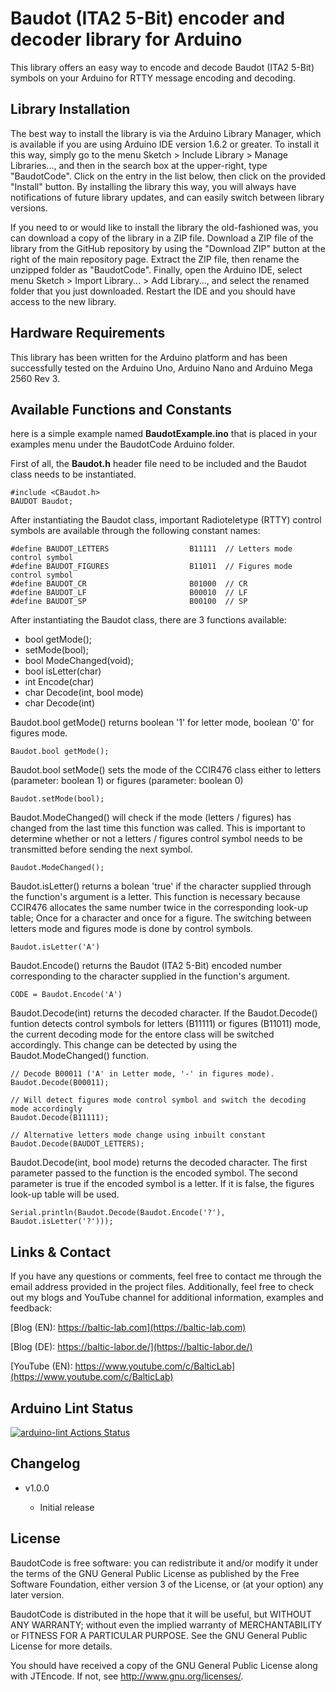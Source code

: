 Baudot (ITA2 5-Bit) encoder and decoder library for Arduino
==========================
This library offers an easy way to encode and decode Baudot (ITA2 5-Bit) symbols on your Arduino for RTTY message encoding and decoding.

Library Installation
---------------------
The best way to install the library is via the Arduino Library Manager, which is available if you are using Arduino IDE version 1.6.2 or greater. To install it this way, simply go to the menu Sketch > Include Library > Manage Libraries..., and then in the search box at the upper-right, type "BaudotCode". Click on the entry in the list below, then click on the provided "Install" button. By installing the library this way, you will always have notifications of future library updates, and can easily switch between library versions.

If you need to or would like to install the library the old-fashioned was, you can download a copy of the library in a ZIP file. Download a ZIP file of the library from the GitHub repository by using the "Download ZIP" button at the right of the main repository page. Extract the ZIP file, then rename the unzipped folder as "BaudotCode". Finally, open the Arduino IDE, select menu Sketch > Import Library... > Add Library..., and select the renamed folder that you just downloaded. Restart the IDE and you should have access to the new library.

Hardware Requirements
-------------------------------
This library has been written for the Arduino platform and has been successfully tested on the Arduino Uno, Arduino Nano and Arduino Mega 2560 Rev 3.

Available Functions and Constants
-------

here is a simple example named **BaudotExample.ino** that is placed in your examples menu under the BaudotCode Arduino folder. 

First of all, the **Baudot.h** header file need to be included and the Baudot class needs to be instantiated.

    #include <CBaudot.h>
    BAUDOT Baudot;
    
After instantiating the Baudot class, important Radioteletype (RTTY) control symbols are available through the following constant names:
    
    #define BAUDOT_LETTERS                  B11111  // Letters mode control symbol
    #define BAUDOT_FIGURES                  B11011  // Figures mode control symbol
    #define BAUDOT_CR     	                B01000  // CR
    #define BAUDOT_LF                       B00010  // LF
    #define BAUDOT_SP                       B00100  // SP
    
 After instantiating the Baudot class, there are 3 functions available:
 
 - bool getMode();
 - setMode(bool);
 - bool ModeChanged(void);
 - bool isLetter(char)
 - int Encode(char)
 - char Decode(int, bool mode)
 - char Decode(int)
 
Baudot.bool getMode() returns boolean '1' for letter mode, boolean '0' for figures mode. 
 
    Baudot.bool getMode();
    
Baudot.bool setMode() sets the mode of the CCIR476 class either to letters (parameter: boolean 1) or figures (parameter: boolean 0)

    Baudot.setMode(bool);
    
Baudot.ModeChanged() will check if the mode (letters / figures) has changed from the last time this function was called. This is important to determine whether or not a letters / figures control symbol needs to be transmitted before sending the next symbol. 
    
    Baudot.ModeChanged();
    
 Baudot.isLetter() returns a bolean 'true' if the character supplied through the function's argument is a letter. This function is necessary because CCIR476 allocates the same number twice in the corresponding look-up table; Once for a character and once for a figure. The switching between letters mode and figures mode is done by control symbols. 
    
    Baudot.isLetter('A')
 
 Baudot.Encode() returns the Baudot (ITA2 5-Bit) encoded number corresponding to the character supplied in the function's argument. 
    
    CODE = Baudot.Encode('A')
    
Baudot.Decode(int) returns the decoded character. If the Baudot.Decode() funtion detects control symbols for letters (B11111) or figures (B11011) mode, the current decoding mode for the entore class will be switched accordingly. This change can be detected by using the Baudot.ModeChanged() function. 
    
    // Decode B00011 ('A' in Letter mode, '-' in figures mode).
    Baudot.Decode(B00011);
    
    // Will detect figures mode control symbol and switch the decoding mode accordingly
    Baudot.Decode(B11111);
    
    // Alternative letters mode change using inbuilt constant
    Baudot.Decode(BAUDOT_LETTERS);
    
Baudot.Decode(int, bool mode) returns the decoded character. The first parameter passed to the function is the encoded symbol. The second parameter is true if the encoded symbol is a letter. If it is false, the figures look-up table will be used.
    
    Serial.println(Baudot.Decode(Baudot.Encode('?'), Baudot.isLetter('?')));
    
Links & Contact
---------------------
If you have any questions or comments, feel free to contact me through the email address provided in the project files. Additionally, feel free to check out my blogs and YouTube channel for additional information, examples and feedback:


[Blog (EN): https://baltic-lab.com](https://baltic-lab.com)

[Blog (DE): https://baltic-labor.de/](https://baltic-labor.de/)

[YouTube (EN): https://www.youtube.com/c/BalticLab](https://www.youtube.com/c/BalticLab)

Arduino Lint Status
-------------------
[![arduino-lint Actions Status](https://github.com/AI5GW/Baudot-Encode-Decode/workflows/arduino-lint/badge.svg)](https://github.com/AI5GW/Baudot-Encode-Decode/actions)

Changelog
---------
    
* v1.0.0

    * Initial release
    
License
-------
BaudotCode is free software: you can redistribute it and/or modify it under the terms of the GNU General Public License as published by the Free Software Foundation, either version 3 of the License, or (at your option) any later version.

BaudotCode is distributed in the hope that it will be useful, but WITHOUT ANY WARRANTY; without even the implied warranty of MERCHANTABILITY or FITNESS FOR A PARTICULAR PURPOSE.  See the GNU General Public License for more details.

You should have received a copy of the GNU General Public License along with JTEncode.  If not, see <http://www.gnu.org/licenses/>.
